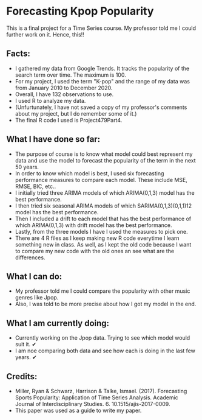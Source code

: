 # Forecasting Kpop Popularity
This is a final project for a Time Series course. My professor told me I could further work on it. Hence, this!!

## Facts:
* I gathered my data from Google Trends. It tracks the popularity of the search term over time. The maximum is 100.
* For my project, I used the term "K-pop" and the range of my data was from January 2010 to December 2020. 
* Overall, I have 132 observations to use. 
* I used R to analyze my data. 
* (Unfurtunately, I have not saved a copy of my professor's comments about my project, but I do remember some of it.)
* The final R code I used is Project479Part4. 

## What I have done so far:
* The purpose of course is to know what model could best represent my data and use the model to forecast the popularity of the term in the next 50 years.
* In order to know which model is best, I used six forecasting performance measures to compare each model. These include MSE, RMSE, BIC, etc..
* I initially tried three ARIMA models of which ARIMA(0,1,3) model has the best performance.
* I then tried six seasonal ARIMA models of which SARIMA(0,1,3)(0,1,1)12 model has the best performance. 
* Then I included a drift to each model that has the best performance of which ARIMA(0,1,3) with drift model has the best performance.
* Lastly, from the three models I have I used the measures to pick one. 
* There are 4 R files as I keep making new R code everytime I learn something new in class. As well, as I kept the old code because I want to compare my new code with the old ones an see what are the differences.

## What I can do:
* My professor told me I could compare the popularity with other music genres like Jpop.
* Also, I was told to be more precise about how I got my model in the end.

## What I am currently doing:
* Currently working on the Jpop data. Trying to see which model would suit it. ✔
* I am noe comparing both data and see how each is doing in the last few years. ✔

## Credits:
* Miller, Ryan & Schwarz, Harrison & Talke, Ismael. (2017). Forecasting Sports Popularity: Application of Time Series Analysis. Academic Journal of Interdisciplinary Studies. 6. 10.1515/ajis-2017-0009. 
* This paper was used as a guide to write my paper.
